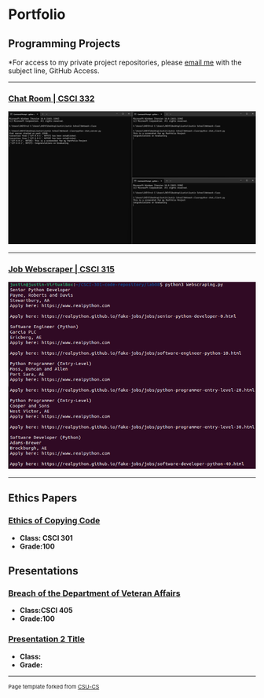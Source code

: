 Portfolio
=========

Programming Projects
--------------------

*For access to my private project repositories, please [email me](mailto:example@csustudent.net?subject=GitHub%20Access) with the subject line, GitHub Access.

---
### [Chat Room | CSCI 332](project1)

![Project 1 Chat](images/Chat.png)

---
### [Job Webscraper | CSCI 315](project2)

![Project 2 Thumbnail Name](images/job_listings.png)

---

Ethics Papers
-------------

### [Ethics of Copying Code](/pdf/Ethics_Paper.pdf)

-   **Class: CSCI 301**  
-   **Grade:100**

Presentations
-------------

### [Breach of the Department of Veteran Affairs](/pdf/Breach.pdf)

- **Class:CSCI 405** 
- **Grade:100**


### [Presentation 2 Title](/pdf/sample_presentation.pdf)

- **Class:** 
- **Grade:**

---

<p style="font-size:11px">Page template forked from <a href="https://github.com/csu-cs/csci-portfolio">CSU-CS</a></p>
<!-- Remove above link if you don't want to attributive -->
